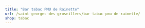 ```yaml
---
title: "Bar tabac PMU de Rainette"
url: /saint-georges-des-groseillers/bar-tabac-pmu-de-rainette/
shop: tabac
---
```

